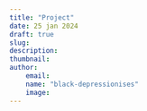 ```yaml
---
title: "Project"
date: 25 jan 2024
draft: true
slug: 
description:
thumbnail:
author:
    email:
    name: "black-depressionises"
    image:
---
```



